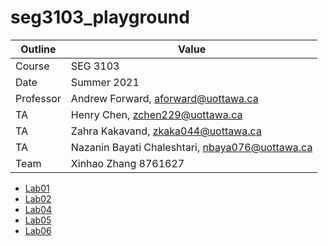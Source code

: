 # seg3103_playground

| Outline | Value |
| --- | --- |
| Course | SEG 3103 |
| Date | Summer 2021 |
| Professor | Andrew Forward, aforward@uottawa.ca |
| TA | Henry Chen, zchen229@uottawa.ca |
| TA | Zahra Kakavand, zkaka044@uottawa.ca |
| TA | Nazanin Bayati Chaleshtari, nbaya076@uottawa.ca |
| Team | Xinhao Zhang 8761627 |

* [Lab01](lab01)
* [Lab02](lab02)
* [Lab04](lab04)
* [Lab05](lab05)
* [Lab06](lab06)
